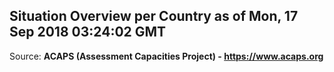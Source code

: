 ## Situation Overview per Country as of Mon, 17 Sep 2018 03:24:02 GMT

Source: **ACAPS (Assessment Capacities Project) - https://www.acaps.org**